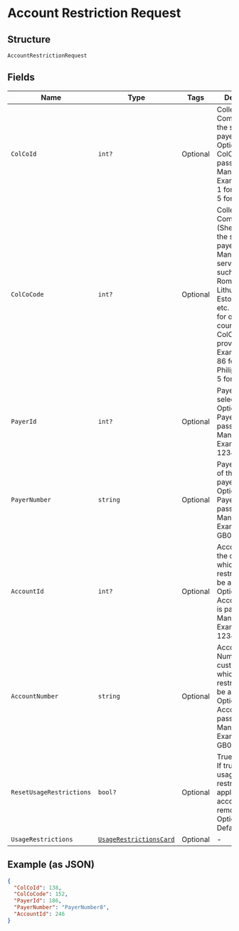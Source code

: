 
# Account Restriction Request

## Structure

`AccountRestrictionRequest`

## Fields

| Name | Type | Tags | Description |
|  --- | --- | --- | --- |
| `ColCoId` | `int?` | Optional | Collecting Company Id of the selected payer.<br>Optional if ColCoCode is passed else Mandatory.<br>Example:<br>1 for Philippines<br>5 for UK |
| `ColCoCode` | `int?` | Optional | Collecting Company Code (Shell Code) of the selected payer.<br>Mandatory for serviced OUs such as Romania, Latvia, Lithuania, Estonia, Ukraine etc. It is optional for other countries if ColCoID is provided.<br>Example:<br>86 for Philippines<br>5 for UK |
| `PayerId` | `int?` | Optional | Payer Id of the selected payer.<br>Optional if PayerNumber is passed else Mandatory<br>Example: 123456 |
| `PayerNumber` | `string` | Optional | Payer Number of the selected payer.<br>Optional if PayerId is passed else Mandatory<br>Example: GB000000123 |
| `AccountId` | `int?` | Optional | Account ID of the customer on which the restrictions will be applied.<br>Optional if AccountNumber is passed, else Mandatory.<br>Example: 123456 |
| `AccountNumber` | `string` | Optional | Account Number of the customer on which the restrictions will be applied.<br>Optional if AccountId is passed, else Mandatory.<br>Example: GB000000123 |
| `ResetUsageRestrictions` | `bool?` | Optional | True/False.<br>If true, the usage restrictions applied on the account will be removed.<br>Optional<br>Default: False |
| `UsageRestrictions` | [`UsageRestrictionsCard`](../../doc/models/usage-restrictions-card.md) | Optional | - |

## Example (as JSON)

```json
{
  "ColCoId": 138,
  "ColCoCode": 152,
  "PayerId": 186,
  "PayerNumber": "PayerNumber8",
  "AccountId": 246
}
```

